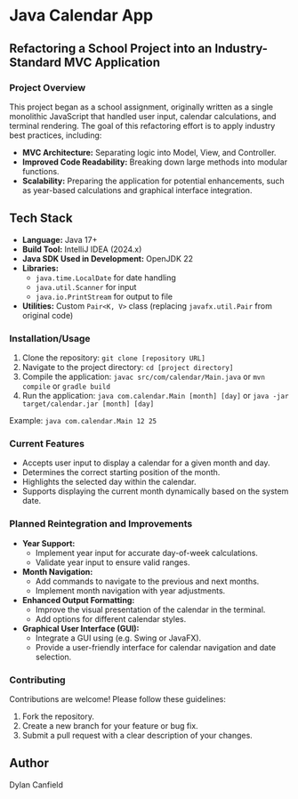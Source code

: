 # Java Calendar App

## Refactoring a School Project into an Industry-Standard MVC Application

### Project Overview

This project began as a school assignment, originally written as a single monolithic JavaScript that handled user input, calendar calculations, and terminal rendering. The goal of this refactoring effort is to apply industry best practices, including:

-   **MVC Architecture:** Separating logic into Model, View, and Controller.
-   **Improved Code Readability:** Breaking down large methods into modular functions.
-   **Scalability:** Preparing the application for potential enhancements, such as year-based calculations and graphical interface integration.

## Tech Stack

- **Language:** Java 17+  
- **Build Tool:** IntelliJ IDEA (2024.x)  
- **Java SDK Used in Development:** OpenJDK 22  
- **Libraries:**  
  - `java.time.LocalDate` for date handling  
  - `java.util.Scanner` for input  
  - `java.io.PrintStream` for output to file
- **Utilities:** Custom `Pair<K, V>` class (replacing `javafx.util.Pair` from original code)


### Installation/Usage

1.  Clone the repository: `git clone [repository URL]`
2.  Navigate to the project directory: `cd [project directory]`
3.  Compile the application: `javac src/com/calendar/Main.java` or `mvn compile` or `gradle build`
4.  Run the application: `java com.calendar.Main [month] [day]` or `java -jar target/calendar.jar [month] [day]`

Example: `java com.calendar.Main 12 25`

### Current Features

-   Accepts user input to display a calendar for a given month and day.
-   Determines the correct starting position of the month.
-   Highlights the selected day within the calendar.
-   Supports displaying the current month dynamically based on the system date.

### Planned Reintegration and Improvements

-   **Year Support:**
    -   Implement year input for accurate day-of-week calculations.
    -   Validate year input to ensure valid ranges.
-   **Month Navigation:**
    -   Add commands to navigate to the previous and next months.
    -   Implement month navigation with year adjustments.
-   **Enhanced Output Formatting:**
    -   Improve the visual presentation of the calendar in the terminal.
    -   Add options for different calendar styles.
-   **Graphical User Interface (GUI):**
    -   Integrate a GUI using (e.g. Swing or JavaFX).
    -   Provide a user-friendly interface for calendar navigation and date selection.

### Contributing

Contributions are welcome! Please follow these guidelines:

1.  Fork the repository.
2.  Create a new branch for your feature or bug fix.
3.  Submit a pull request with a clear description of your changes.

## Author

Dylan Canfield
